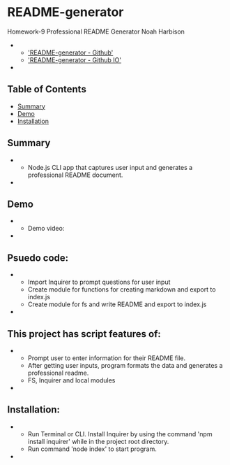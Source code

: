 # README-generator

Homework-9 Professional README Generator
Noah Harbison

*
    * <a href="https://github.com/nizzyno/readme-generator">'README-generator - Github'</a>
    * <a href="https://nizzyno.github.io/readme-generator/">'README-generator - Github IO'</a>
*

  ## Table of Contents
  - [Summary](#summary)
  - [Demo](#demo)
  - [Installation](#installation)

## Summary

*
    * Node.js CLI app that captures user input and generates a professional README document.
*

## Demo

*
    * Demo video:
*

## Psuedo code:

*
    * Import Inquirer to prompt questions for user input
    * Create module for functions for creating markdown and export to index.js
    * Create module for fs and write README and export to index.js
*

## This project has script features of:

*
    * Prompt user to enter information for their README file. 
    * After getting user inputs, program formats the data and generates a professional readme.
    * FS, Inquirer and local modules
*

## Installation:

*
    * Run Terminal or CLI. Install Inquirer by using the command 'npm install inquirer' while in the project root directory.
    * Run command 'node index' to start program.
*